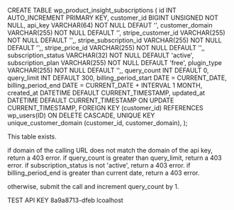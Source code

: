 CREATE TABLE wp_product_insight_subscriptions (
    id INT AUTO_INCREMENT PRIMARY KEY,
    customer_id BIGINT UNSIGNED NOT NULL,
    api_key VARCHAR(64) NOT NULL DEFAUT '',
    customer_domain VARCHAR(255) NOT NULL DEFAULT '',
    stripe_customer_id VARCHAR(255) NOT NULL DEFAULT '',,
    stripe_subscription_id VARCHAR(255) NOT NULL DEFAULT '',,
    stripe_price_id VARCHAR(255) NOT NULL DEFAULT '',,
    subscription_status VARCHAR(32) NOT NULL DEFAULT 'active',
    subscription_plan VARCHAR(255) NOT NULL DEFAULT 'free',
    plugin_type VARCHAR(255) NOT NULL DEFAULT '',,
    query_count INT DEFAULT 0,
    query_limit INT DEFAULT 300,
    billing_period_start DATE = CURRENT_DATE,
    billing_period_end DATE = CURRENT_DATE + INTERVAL 1 MONTH,
    created_at DATETIME DEFAULT CURRENT_TIMESTAMP,
    updated_at DATETIME DEFAULT CURRENT_TIMESTAMP ON UPDATE CURRENT_TIMESTAMP,
    FOREIGN KEY (customer_id) REFERENCES wp_users(ID) ON DELETE CASCADE,
    UNIQUE KEY unique_customer_domain (customer_id, customer_domain),
);


This table exists.

if domain of the calling URL does not match the domain of the api key, return a 403 error.
if query_count is greater than query_limit, return a 403 error.
if subscription_status is not 'active', return a 403 error.
if billing_period_end is greater than current date, return a 403 error.

otherwise, submit the call and increment query_count by 1.


TEST API KEY
8a9a8713-dfeb
lcoalhost

